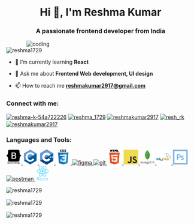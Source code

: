 <h1 align="center">Hi 👋, I'm Reshma Kumar</h1>
<h3 align="center">A passionate frontend developer from India</h3>
<img align="right" width="450" alt="coding" src="https://www.techaheadcorp.com/wp-content/uploads/2021/01/11trendsblog-1.gif" >
<p align="left"> <img src="https://komarev.com/ghpvc/?username=reshma1729&label=Profile%20views&color=0e75b6&style=flat" alt="reshma1729" /> </p>

- 🌱 I’m currently learning **React**

- 💬 Ask me about **Frontend Web development, UI design**

- 📫 How to reach me **reshmakumar2917@gmail.com**

<h3 align="left">Connect with me:</h3>
<p align="left">
<a href="https://linkedin.com/in/reshma-k-54a722226" target="blank"><img align="center" src="https://raw.githubusercontent.com/rahuldkjain/github-profile-readme-generator/master/src/images/icons/Social/linked-in-alt.svg" alt="reshma-k-54a722226" height="30" width="40" /></a>
<a href="https://www.codechef.com/users/reshma_1729" target="blank"><img align="center" src="https://cdn.jsdelivr.net/npm/simple-icons@3.1.0/icons/codechef.svg" alt="reshma_1729" height="30" width="40" /></a>
<a href="https://www.hackerrank.com/reshmakumar2917" target="blank"><img align="center" src="https://raw.githubusercontent.com/rahuldkjain/github-profile-readme-generator/master/src/images/icons/Social/hackerrank.svg" alt="reshmakumar2917" height="30" width="40" /></a>
<a href="https://www.leetcode.com/resh_rk" target="blank"><img align="center" src="https://raw.githubusercontent.com/rahuldkjain/github-profile-readme-generator/master/src/images/icons/Social/leet-code.svg" alt="resh_rk" height="30" width="40" /></a>
<a href="https://auth.geeksforgeeks.org/user/reshmakumar2917" target="blank"><img align="center" src="https://raw.githubusercontent.com/rahuldkjain/github-profile-readme-generator/master/src/images/icons/Social/geeks-for-geeks.svg" alt="reshmakumar2917" height="30" width="40" /></a>
</p>

<h3 align="left">Languages and Tools:</h3>
<p align="left"> <a href="https://getbootstrap.com" target="_blank" rel="noreferrer"> <img src="https://raw.githubusercontent.com/devicons/devicon/master/icons/bootstrap/bootstrap-plain-wordmark.svg" alt="bootstrap" width="40" height="40"/> </a> <a href="https://www.cprogramming.com/" target="_blank" rel="noreferrer"> <img src="https://raw.githubusercontent.com/devicons/devicon/master/icons/c/c-original.svg" alt="c" width="40" height="40"/> </a> <a href="https://www.w3schools.com/cpp/" target="_blank" rel="noreferrer"> <img src="https://raw.githubusercontent.com/devicons/devicon/master/icons/cplusplus/cplusplus-original.svg" alt="cplusplus" width="40" height="40"/> </a> <a href="https://www.w3schools.com/css/" target="_blank" rel="noreferrer"> <img src="https://raw.githubusercontent.com/devicons/devicon/master/icons/css3/css3-original-wordmark.svg" alt="css3" width="40" height="40"/> </a> <a href="https://www.figma.com/" target="_blank" rel="noreferrer"> <img src="https://www.vectorlogo.zone/logos/figma/figma-icon.svg" alt="figma" width="40" height="40"/> </a> <a href="https://git-scm.com/" target="_blank" rel="noreferrer"> <img src="https://www.vectorlogo.zone/logos/git-scm/git-scm-icon.svg" alt="git" width="40" height="40"/> </a> <a href="https://www.w3.org/html/" target="_blank" rel="noreferrer"> <img src="https://raw.githubusercontent.com/devicons/devicon/master/icons/html5/html5-original-wordmark.svg" alt="html5" width="40" height="40"/> </a> <a href="https://developer.mozilla.org/en-US/docs/Web/JavaScript" target="_blank" rel="noreferrer"> <img src="https://raw.githubusercontent.com/devicons/devicon/master/icons/javascript/javascript-original.svg" alt="javascript" width="40" height="40"/> </a> <a href="https://www.mongodb.com/" target="_blank" rel="noreferrer"> <img src="https://raw.githubusercontent.com/devicons/devicon/master/icons/mongodb/mongodb-original-wordmark.svg" alt="mongodb" width="40" height="40"/> </a> <a href="https://www.mysql.com/" target="_blank" rel="noreferrer"> <img src="https://raw.githubusercontent.com/devicons/devicon/master/icons/mysql/mysql-original-wordmark.svg" alt="mysql" width="40" height="40"/> </a> <a href="https://www.photoshop.com/en" target="_blank" rel="noreferrer"> <img src="https://raw.githubusercontent.com/devicons/devicon/master/icons/photoshop/photoshop-line.svg" alt="photoshop" width="40" height="40"/> </a> <a href="https://postman.com" target="_blank" rel="noreferrer"> <img src="https://www.vectorlogo.zone/logos/getpostman/getpostman-icon.svg" alt="postman" width="40" height="40"/> </a> <a href="https://reactjs.org/" target="_blank" rel="noreferrer"> <img src="https://raw.githubusercontent.com/devicons/devicon/master/icons/react/react-original-wordmark.svg" alt="react" width="40" height="40"/> </a> </p>

<p><img align="left" src="https://github-readme-stats.vercel.app/api/top-langs?username=reshma1729&show_icons=true&locale=en&layout=compact" alt="reshma1729" /></p><br>

<p><img align="center" src="https://github-readme-streak-stats.herokuapp.com/?user=reshma1729&" alt="reshma1729" /></p>

<p><img align="center" src="https://github-readme-stats.vercel.app/api?username=reshma1729&show_icons=true&locale=en" alt="reshma1729" /></p>



